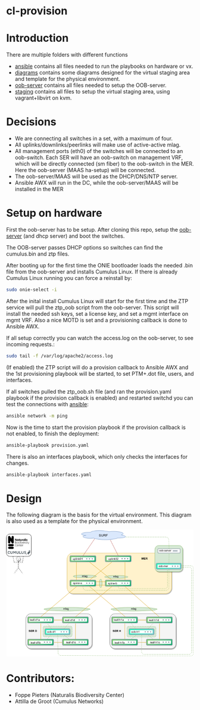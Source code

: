 # cl-provision

# Introduction
There are multiple folders with different functions
* [ansible](ansible/) contains all files needed to run the playbooks on hardware or vx.
* [diagrams](diagrams/) contains some diagrams designed for the virtual staging area and template for the physical environment.
* [oob-server](oob-server/) contains all files needed to setup the OOB-server.
* [staging](staging/) contains all files to setup the virtual staging area, using vagrant+libvirt on kvm.

# Decisions
- We are connecting all switches in a set, with a maximum of four.
- All uplinks/downlinks/peerlinks will make use of active-active mlag.
- All management ports (eth0) of the switches will be connected to an oob-switch. Each SER will have an oob-switch on management VRF, which will be directly connected (sm fiber) to the oob-switch in the MER. Here the oob-server (MAAS ha-setup) will be connected.
- The oob-server/MAAS will be used as the DHCP/DNS/NTP server.
- Ansible AWX will run in the DC, while the oob-server/MAAS will be installed in the MER

# Setup on hardware
First the oob-server has to be setup. After cloning this repo, setup the [oob-server](oob-server/) (and dhcp server) and boot the switches.

The OOB-server passes DHCP options so switches can find the cumulus.bin and ztp files.

After booting up for the first time the ONIE bootloader loads the needed .bin file from the oob-server and installs Cumulus Linux. If there is already Cumulus Linux running you can force a reinstall by:
```bash
sudo onie-select -i
```

After the inital install Cumulus Linux will start for the first time and the ZTP service will pull the ztp_oob script from the oob-server. This script will install the needed ssh keys, set a license key, and set a mgmt interface on mgmt VRF. Also a nice MOTD is set and a provisioning callback is done to Ansible AWX.

If all setup correctly you can watch the access.log on the oob-server, to see incoming requests.:
```bash
sudo tail -f /var/log/apache2/access.log
```
(If enabled) the ZTP script will do a provision callback to Ansible AWX and the 1st provisioning playbook will be started, to set PTM+.dot file, users, and interfaces.

If all switches pulled the ztp_oob.sh file (and ran the provision.yaml playbook if the provision callback is enabled) and restarted switchd you can test the connections with [ansible](ansible/):
```bash
ansible network -m ping
```
Now is the time to start the provision playbook if the provision callback is not enabled, to finish the deployment:
```bash
ansible-playbook provision.yaml
```

There is also an interfaces playbook, which only checks the interfaces for changes.
```bash
ansible-playbook interfaces.yaml
```

# Design
The following diagram is the basis for the virtual environment. This diagram is also used as a template for the physical environment.

![diagram](diagrams/cl-ontwerp-dw2.png)  

# Contributors:
- Foppe Pieters (Naturalis Biodiversity Center)
- Attilla de Groot (Cumulus Networks)
